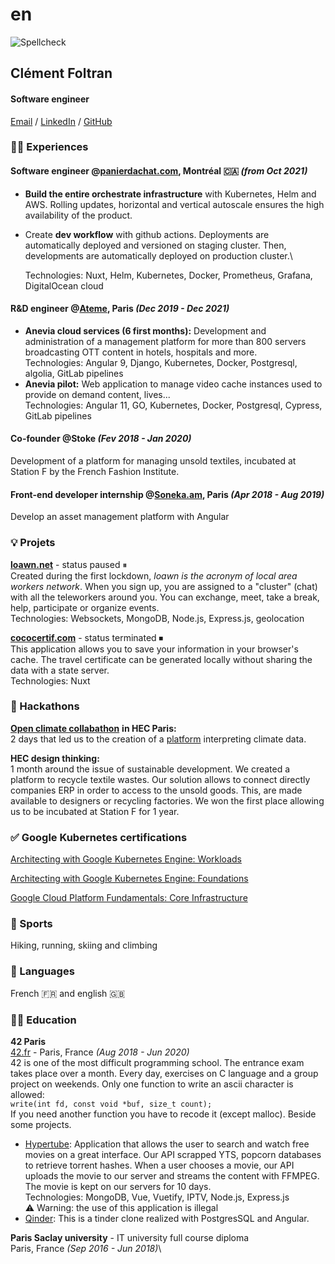 # en

![Spellcheck](https://github.com/cfoltran/cv/actions/workflows/main.yaml/badge.svg)

## Clément Foltran

#### Software engineer

[Email](mailto:clement.foltran@protonmail.com) / [LinkedIn](https://www.linkedin.com/in/clementfoltran/) / [GitHub](https://github.com/cfoltran/)

### 👨‍💻 Experiences

#### **Software engineer** @[panierdachat.com](https://panierdachat.com), Montréal 🇨🇦 _(from Oct 2021)_

* **Build the entire orchestrate infrastructure** with Kubernetes, Helm and AWS. Rolling updates, horizontal and vertical autoscale ensures the high availability of the product.
* Create **dev workflow** with github actions. Deployments are automatically deployed and versioned on staging cluster. Then, developments are automatically deployed on production cluster.\

  Technologies: Nuxt, Helm, Kubernetes, Docker, Prometheus, Grafana, DigitalOcean cloud

#### **R\&D engineer** @[Ateme](https://www.ateme.com), Paris _(Dec 2019 - Dec 2021)_ 

* **Anevia cloud services (6 first months):** Development and administration of a management platform for more than 800 servers broadcasting OTT content in hotels, hospitals and more.\
  Technologies: Angular 9, Django, Kubernetes, Docker, Postgresql, algolia, GitLab pipelines
* **Anevia pilot:** Web application to manage video cache instances used to provide on demand content, lives...\
  Technologies: Angular 11, GO, Kubernetes, Docker, Postgresql, Cypress, GitLab pipelines

#### **Co-founder** @Stoke _(Fev 2018 - Jan 2020)_ 

Development of a platform for managing unsold textiles, incubated at Station F by the French Fashion Institute.

#### **Front-end developer** internship @[Soneka.am](https://www.soneka.am), Paris _(Apr 2018 - Aug 2019)_ 

Develop an asset management platform with Angular

### 💡 Projets

[**loawn.net**](https://www.loawn.net) - status paused ⏸\
Created during the first lockdown, _loawn is the acronym of local area workers network_. When you sign up, you are assigned to a "cluster" (chat) with all the teleworkers around you. You can exchange, meet, take a break, help, participate or organize events.\
Technologies: Websockets, MongoDB, Node.js, Express.js, geolocation

[**cococertif.com**](https://github.com/cfoltran/covid-attestation-gen) - status terminated ⏹\
This application allows you to save your information in your browser's cache. The travel certificate can be generated locally without sharing the data with a state server.\
Technologies: Nuxt

### 🥷 Hackathons

[**Open climate collabathon**](https://www.collabathon.openclimate.earth/) **in HEC Paris:**\
2 days that led us to the creation of a [platform](https://github.com/owalid/Collabathon\_2019) interpreting climate data.

**HEC design thinking:**\
1 month around the issue of sustainable development. We created a platform to recycle textile wastes. Our solution allows to connect directly companies ERP in order to access to the unsold goods. This, are made available to designers or recycling factories. We won the first place allowing us to be incubated at Station F for 1 year.

### ✅ Google Kubernetes certifications

[Architecting with Google Kubernetes Engine: Workloads](https://www.coursera.org/account/accomplishments/certificate/A4AKGB86KU7A)

[Architecting with Google Kubernetes Engine: Foundations](https://www.coursera.org/account/accomplishments/certificate/L9JFVTRL8J79)

[Google Cloud Platform Fundamentals: Core Infrastructure](https://www.coursera.org/account/accomplishments/certificate/ZKDKE4QT9DAU)

### 💪 Sports

Hiking, running, skiing and climbing

### 💬 Languages

French 🇫🇷 and english 🇬🇧

### 👨‍🎓 Education

**42 Paris**\
[42.fr](https://42.fr/) - Paris, France _(Aug 2018 - Jun 2020)_\
42 is one of the most difficult programming school. The entrance exam takes place over a month. Every day, exercises on C language and a group project on weekends. Only one function to write an ascii character is allowed:\
`write(int fd, const void *buf, size_t count);`\
If you need another function you have to recode it (except malloc). Beside some projects.

* [Hypertube](https://github.com/owalid/hypertube): Application that allows the user to search and watch free movies on a great interface. Our API scrapped YTS, popcorn databases to retrieve torrent hashes. When a user chooses a movie, our API uploads the movie to our server and streams the content with FFMPEG. The movie is kept on our servers for 10 days.\
  Technologies: MongoDB, Vue, Vuetify, IPTV, Node.js, Express.js\
  ⚠️ Warning: the use of this application is illegal
* [Qinder](https://github.com/cfoltran/qinder): This is a tinder clone realized with PostgresSQL and Angular.

**Paris Saclay university** - IT university full course diploma\
Paris, France _(Sep 2016 - Jun 2018)_\
